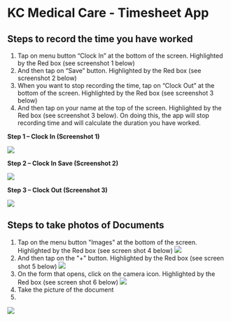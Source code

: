 # KC Medical Care - Timesheet App

## Steps to record the time you have worked

1.	Tap on menu button “Clock In” at the bottom of the screen.  Highlighted by the Red box (see screenshot 1 below)
2.	And then tap on “Save” button.  Highlighted by the Red box (see screenshot 2 below)
3.	When you want to stop recording the time, tap on “Clock Out” at the bottom of the screen.  Highlighted by the Red box (see screenshot 3 below)
4.	And then tap on your name at the top of the screen.  Highlighted by the Red box (see screenshot 3 below).  On doing this, the app will stop recording time and will calculate the duration you have worked.

__Step 1 – Clock In (Screenshot 1)__

![](clockin.PNG)

__Step 2 – Clock In Save (Screenshot 2)__

![](clockinsave.PNG)

__Step 3 – Clock Out (Screenshot 3)__

![](clockout.PNG)

## Steps to take photos of Documents

1.  Tap on the menu button "Images" at the bottom of the screen.  Highlighted by the Red box (see screen shot 4 below)
![](imagesButton.png)
2.  And then tap on the "+" button.  Highlighted by the Red box (see screen shot 5 below)
![](imagesadd.png)
3.  On the form that opens, click on the camera icon.  Highlighted by the Red box (see screen shot 6 below)
![](imagesform.png)
4.  Take the picture of the document
5.  

![](imagesButton.png)
